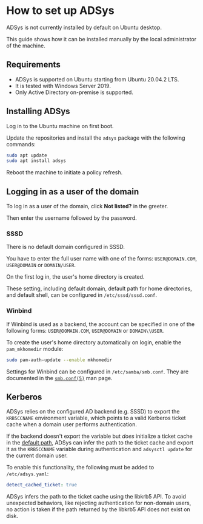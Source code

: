 # How to set up ADSys

ADSys is not currently installed by default on Ubuntu desktop.

This guide shows how it can be installed manually by the local administrator of the machine.

## Requirements

* ADSys is supported on Ubuntu starting from Ubuntu 20.04.2 LTS.
* It is tested with Windows Server 2019.
* Only Active Directory on-premise is supported.

## Installing ADSys

Log in to the Ubuntu machine on first boot.

Update the repositories and install the `adsys` package with the following commands:

```sh
sudo apt update
sudo apt install adsys
```

Reboot the machine to initiate a policy refresh.

## Logging in as a user of the domain

To log in as a user of the domain, click **Not listed?** in the greeter.

Then enter the username followed by the password.

### SSSD

There is no default domain configured in SSSD. 

You have to enter the full user name with one of the forms: `USER@DOMAIN.COM`, `USER@DOMAIN` or `DOMAIN/USER`.

On the first log in, the user's home directory is created.

These setting, including default domain, default path for home directories, and default shell, can be configured in `/etc/sssd/sssd.conf`.

### Winbind

If Winbind is used as a backend, the account can be specified in one of the following forms: `USER@DOMAIN.COM`, `USER@DOMAIN` or `DOMAIN\\USER`.

To create the user's home directory automatically on login, enable the `pam_mkhomedir` module:

```sh
sudo pam-auth-update --enable mkhomedir
```

Settings for Winbind can be configured in `/etc/samba/smb.conf`.
They are documented in the [`smb.conf(5)`](https://www.samba.org/samba/docs/current/man-html/smb.conf.5.html) man page.

## Kerberos

ADSys relies on the configured AD backend (e.g. SSSD) to export the `KRB5CCNAME` environment variable, which points to a valid Kerberos ticket cache when a domain user performs authentication.

If the backend doesn't export the variable but _does_ initialize a ticket cache in the [default path](https://web.mit.edu/kerberos/krb5-1.12/doc/basic/ccache_def.html#default-ccache-name), ADSys can infer the path to the ticket cache and export it as the `KRB5CCNAME` variable during authentication and `adsysctl update` for the current domain user.

To enable this functionality, the following must be added to `/etc/adsys.yaml`:

```yaml
detect_cached_ticket: true
```

ADSys infers the path to the ticket cache using the libkrb5 API.
To avoid unexpected behaviors, like rejecting authentication for non-domain users, no action is taken if the path returned by the libkrb5 API does not exist on disk.
